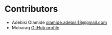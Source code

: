 # Contributors
- Adebisi Olamide [olamide.adebisi18@gmail.com](mailto:olamide.adebisi18@gmail.com)
- Mubaraq [GitHub profile](http://github.com/mubarraqqq)
